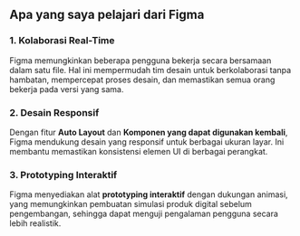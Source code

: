 ## Apa yang saya pelajari dari Figma

### 1. Kolaborasi Real-Time

Figma memungkinkan beberapa pengguna bekerja secara bersamaan dalam satu file. Hal ini mempermudah tim desain untuk berkolaborasi tanpa hambatan, mempercepat proses desain, dan memastikan semua orang bekerja pada versi yang sama.

### 2. Desain Responsif

Dengan fitur **Auto Layout** dan **Komponen yang dapat digunakan kembali**, Figma mendukung desain yang responsif untuk berbagai ukuran layar. Ini membantu memastikan konsistensi elemen UI di berbagai perangkat.

### 3. Prototyping Interaktif

Figma menyediakan alat **prototyping interaktif** dengan dukungan animasi, yang memungkinkan pembuatan simulasi produk digital sebelum pengembangan, sehingga dapat menguji pengalaman pengguna secara lebih realistik.
